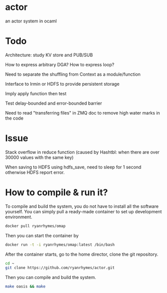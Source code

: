 # actor

an actor system in ocaml

# Todo

Architecture: study KV store and PUB/SUB

How to express arbitrary DGA? How to express loop?

Need to separate the shuffling from Context as a module/function

Interface to Irmin or HDFS to provide persistent storage

Imply apply function then test

Test delay-bounded and error-bounded barrier

Need to read "transferring files" in ZMQ doc to remove high water marks in the code

# Issue

Stack overflow in reduce function (caused by Hashtbl: when there are over 30000 values with the same key)

When saving to HDFS using hdfs_save, need to sleep for 1 second otherwise HDFS report error.

# How to compile & run it?

To compile and build the system, you do not have to install all the software yourself. You can simply pull a ready-made container to set up development environment.

```bash
docker pull ryanrhymes/omap
```

Then you can start the container by

```bash
docker run -t -i ryanrhymes/omap:latest /bin/bash
```

After the container starts, go to the home director, clone the git repository.

```bash
cd ~
git clone https://github.com/ryanrhymes/actor.git
```

Then you can compile and build the system.

```bash
make oasis && make
```
